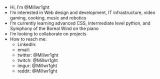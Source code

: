 -  Hi, I’m @Millwr1ght
-  I’m interested in Web design and development, IT infrastructure, video gaming, cooking, music and robotics
-  I’m currently learning advanced CSS, intermediate level python, and Symphony of the Boreal Wind on the piano
-  I’m looking to collaborate on projects
-  How to reach me:
     -  LinkedIn: 
     -  email: 
     -  twitter: @Millwr1ght
     -  twitch: @Millwr1ght
     -  imgur: @Millwr1ght
     -  reddit: @Millwr1ght
     
<!---
Millwr1ght/Millwr1ght is a ✨ special ✨ repository because its `README.md` (this file) appears on your GitHub profile.
You can click the Preview link to take a look at your changes.
--->
